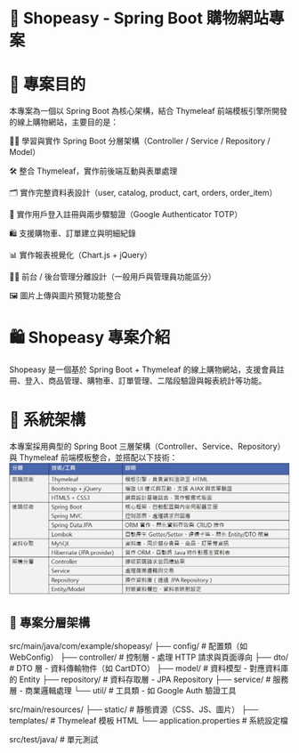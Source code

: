 # 🛒 Shopeasy - Spring Boot 購物網站專案

# 📌 專案目的
本專案為一個以 Spring Boot 為核心架構，結合 Thymeleaf 前端模板引擎所開發的線上購物網站，主要目的是：

🧑‍💻 學習與實作 Spring Boot 分層架構（Controller / Service / Repository / Model）<br>

🛠️ 整合 Thymeleaf，實作前後端互動與表單處理<br>

🗂️ 實作完整資料表設計（user, catalog, product, cart, orders, order_item）<br>

🔐 實作用戶登入註冊與兩步驟驗證（Google Authenticator TOTP）<br>

🛍️ 支援購物車、訂單建立與明細紀錄<br>

📊 實作報表視覺化（Chart.js + jQuery）<br>

🧑‍💼 前台 / 後台管理分離設計（一般用戶與管理員功能區分）<br>

🖼️ 圖片上傳與圖片預覽功能整合<br>

# 🛍️ Shopeasy 專案介紹
Shopeasy 是一個基於 Spring Boot + Thymeleaf 的線上購物網站，支援會員註冊、登入、商品管理、購物車、訂單管理、二階段驗證與報表統計等功能。

# 🧱 系統架構
本專案採用典型的 Spring Boot 三層架構（Controller、Service、Repository）與 Thymeleaf 前端模板整合，並搭配以下技術：
![image](images/技術架構總覽表.jpg)




## 📁 專案分層架構
src/main/java/com/example/shopeasy/
├── config/           # 配置類（如 WebConfig）
├── controller/       # 控制層 - 處理 HTTP 請求與頁面導向
├── dto/              # DTO 層 - 資料傳輸物件（如 CartDTO）
├── model/            # 資料模型 - 對應資料庫的 Entity
├── repository/       # 資料存取層 - JPA Repository
├── service/          # 服務層 - 商業邏輯處理
└── util/             # 工具類 - 如 Google Auth 驗證工具

src/main/resources/
├── static/           # 靜態資源（CSS、JS、圖片）
├── templates/        # Thymeleaf 模板 HTML
└── application.properties  # 系統設定檔

src/test/java/        # 單元測試


